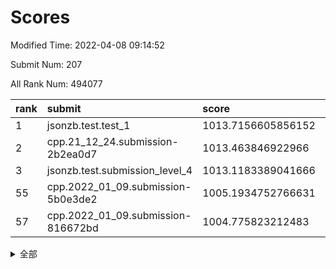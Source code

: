 # Scores

Modified Time: 2022-04-08 09:14:52

Submit Num: 207

All Rank Num: 494077

| rank |               submit               |       score        |       sigma        | pk_num |
| :--- | :--------------------------------- | :----------------- | :----------------- | :----- |
| 1    | jsonzb.test.test_1                 | 1013.7156605856152 | 0.8103907133220335 | 9548   |
| 2    | cpp.21_12_24.submission-2b2ea0d7   | 1013.463846922966  | 0.7975749562010892 | 9546   |
| 3    | jsonzb.test.submission_level_4     | 1013.1183389041666 | 0.816595407827478  | 9550   |
| 55   | cpp.2022_01_09.submission-5b0e3de2 | 1005.1934752766631 | 0.7297360893268067 | 9544   |
| 57   | cpp.2022_01_09.submission-816672bd | 1004.775823212483  | 0.7033354235788167 | 9546   |


<details>
<summary>全部</summary>

| rank |                 submit                 |       score        |       sigma        | pk_num |
| :--- | :------------------------------------- | :----------------- | :----------------- | :----- |
| 1    | jsonzb.test.test_1                     | 1013.7156605856152 | 0.8103907133220335 | 9548   |
| 2    | cpp.21_12_24.submission-2b2ea0d7       | 1013.463846922966  | 0.7975749562010892 | 9546   |
| 3    | jsonzb.test.submission_level_4         | 1013.1183389041666 | 0.816595407827478  | 9550   |
| 4    | gobigger.level_3.submission_level_3_47 | 1011.8086777184781 | 0.7957803946240319 | 9551   |
| 5    | gobigger.level_3.submission_level_3_42 | 1011.6365100191365 | 0.7917029932087559 | 9547   |
| 6    | gobigger.level_3.submission_level_3_30 | 1011.401088808384  | 0.785093019575346  | 9545   |
| 7    | gobigger.level_3.submission_level_3_36 | 1010.7526690059283 | 0.7817130479010939 | 9548   |
| 8    | gobigger.level_3.submission_level_3_2  | 1010.7217390667408 | 0.7521434857107075 | 9544   |
| 9    | gobigger.level_3.submission_level_3_24 | 1010.6314834099779 | 0.7864338359661153 | 9550   |
| 10   | gobigger.level_3.submission_level_3_49 | 1010.6147865172541 | 0.7727141168427617 | 9547   |
| 11   | gobigger.level_3.submission_level_3_28 | 1010.5992194542891 | 0.7508527929476785 | 9550   |
| 12   | gobigger.level_3.submission_level_3_16 | 1010.5570893044995 | 0.7608560083146088 | 9550   |
| 13   | gobigger.level_3.submission_level_3_40 | 1010.5159055900567 | 0.7685719339968337 | 9551   |
| 14   | gobigger.level_3.submission_level_3_27 | 1010.3297534644922 | 0.7690658069484826 | 9548   |
| 15   | gobigger.level_3.submission_level_3_1  | 1010.32916193575   | 0.754867503616575  | 9551   |
| 16   | gobigger.level_3.submission_level_3_38 | 1010.3234216664708 | 0.7663751375433615 | 9546   |
| 17   | gobigger.level_3.submission_level_3_26 | 1010.3090786010097 | 0.7351314878121142 | 9546   |
| 18   | gobigger.level_3.submission_level_3_43 | 1010.306854571487  | 0.77931974223991   | 9544   |
| 19   | gobigger.level_3.submission_level_3_19 | 1010.2726344144286 | 0.7548427356124946 | 9547   |
| 20   | gobigger.level_3.submission_level_3_41 | 1010.2561443339883 | 0.7807351368011679 | 9547   |
| 21   | gobigger.level_3.submission_level_3_46 | 1010.1829001259738 | 0.7430414299032092 | 9550   |
| 22   | gobigger.level_3.submission_level_3_15 | 1010.1028192922595 | 0.7434823938381843 | 9542   |
| 23   | gobigger.level_3.submission_level_3_18 | 1010.0189987038841 | 0.7464616619301095 | 9548   |
| 24   | gobigger.level_3.submission_level_3_10 | 1009.971359501692  | 0.771454432902116  | 9544   |
| 25   | gobigger.level_3.submission_level_3_35 | 1009.9600358769034 | 0.7542783854627187 | 9550   |
| 26   | gobigger.level_3.submission_level_3_3  | 1009.9567008813026 | 0.7729979285063107 | 9545   |
| 27   | gobigger.level_3.submission_level_3_32 | 1009.9539325699388 | 0.7638224782958546 | 9549   |
| 28   | gobigger.level_3.submission_level_3_23 | 1009.9238516238825 | 0.7584614104942016 | 9548   |
| 29   | gobigger.level_3.submission_level_3_39 | 1009.8993732588393 | 0.7580972718272808 | 9549   |
| 30   | gobigger.level_3.submission_level_3_48 | 1009.8795517296231 | 0.7543354665001079 | 9553   |
| 31   | gobigger.level_3.submission_level_3_37 | 1009.8662226974856 | 0.7450324220647785 | 9548   |
| 32   | gobigger.level_3.submission_level_3_9  | 1009.8297416079527 | 0.7486704250337544 | 9545   |
| 33   | gobigger.level_3.submission_level_3_13 | 1009.7416892441912 | 0.7393869883937061 | 9550   |
| 34   | gobigger.level_3.submission_level_3_12 | 1009.7326814037025 | 0.763719754530359  | 9545   |
| 35   | gobigger.level_3.submission_level_3_14 | 1009.665863028018  | 0.7781715066104701 | 9553   |
| 36   | gobigger.level_3.submission_level_3_45 | 1009.6351889386975 | 0.7542344202079023 | 9546   |
| 37   | gobigger.level_3.submission_level_3_22 | 1009.6344284073713 | 0.7356135864309552 | 9544   |
| 38   | gobigger.level_3.submission_level_3_31 | 1009.5670402111059 | 0.7374165733978415 | 9550   |
| 39   | gobigger.level_3.submission_level_3_0  | 1009.552755713069  | 0.7794883990348884 | 9548   |
| 40   | gobigger.level_3.submission_level_3_21 | 1009.5073065064103 | 0.7757257738023431 | 9547   |
| 41   | gobigger.level_3.submission_level_3_20 | 1009.4335812893931 | 0.7482006245226533 | 9545   |
| 42   | gobigger.level_3.submission_level_3_25 | 1009.3587967705664 | 0.7511982618196081 | 9553   |
| 43   | gobigger.level_3.submission_level_3_33 | 1009.3371769403014 | 0.7590024427459721 | 9552   |
| 44   | gobigger.level_3.submission_level_3_4  | 1009.318262747085  | 0.7365256634523283 | 9553   |
| 45   | gobigger.level_3.submission_level_3_11 | 1009.267426535809  | 0.7505388784403723 | 9545   |
| 46   | gobigger.level_3.submission_level_3_7  | 1009.2218767337589 | 0.7299932864504803 | 9552   |
| 47   | gobigger.level_3.submission_level_3_29 | 1009.0596372581665 | 0.7507089754950205 | 9548   |
| 48   | gobigger.level_3.submission_level_3_17 | 1009.0164475365732 | 0.7478534601613138 | 9546   |
| 49   | gobigger.level_3.submission_level_3_5  | 1009.0140921798325 | 0.7600340528598125 | 9545   |
| 50   | gobigger.level_3.submission_level_3_44 | 1008.819152315724  | 0.7233260141808346 | 9547   |
| 51   | gobigger.level_3.submission_level_3_6  | 1008.4590601998798 | 0.7442747812268565 | 9556   |
| 52   | gobigger.level_3.submission_level_3_8  | 1008.1419781836863 | 0.7308275269035741 | 9551   |
| 53   | gobigger.level_3.submission_level_3_34 | 1007.897953042706  | 0.7342178661044031 | 9545   |
| 54   | gobigger.level_1.submission_level_1_10 | 1005.5236577344771 | 0.7074463978728057 | 9548   |
| 55   | cpp.2022_01_09.submission-5b0e3de2     | 1005.1934752766631 | 0.7297360893268067 | 9544   |
| 56   | gobigger.level_1.submission_level_1_48 | 1005.0019099176653 | 0.7347107403037048 | 9545   |
| 57   | cpp.2022_01_09.submission-816672bd     | 1004.775823212483  | 0.7033354235788167 | 9546   |
| 58   | gobigger.level_1.submission_level_1_25 | 1004.2511933463471 | 0.7191088406530205 | 9550   |
| 59   | gobigger.level_1.submission_level_1_38 | 1004.1515737152596 | 0.7181184567352457 | 9547   |
| 60   | gobigger.level_1.submission_level_1_41 | 1004.1207876598806 | 0.7193903981337219 | 9544   |
| 61   | gobigger.level_1.submission_level_1_43 | 1004.0270738123726 | 0.711724886811909  | 9550   |
| 62   | gobigger.level_1.submission_level_1_31 | 1003.9759142125769 | 0.7042400299920877 | 9548   |
| 63   | gobigger.level_1.submission_level_1_45 | 1003.9736794883258 | 0.7233281212262904 | 9553   |
| 64   | gobigger.level_1.submission_level_1_19 | 1003.9487355841745 | 0.7153673756799824 | 9548   |
| 65   | gobigger.level_1.submission_level_1_21 | 1003.9090879044466 | 0.7095094350236708 | 9543   |
| 66   | gobigger.level_1.submission_level_1_49 | 1003.7601465122758 | 0.7129079560552886 | 9549   |
| 67   | gobigger.level_1.submission_level_1_3  | 1003.7551812820121 | 0.7144674274898904 | 9550   |
| 68   | gobigger.level_1.submission_level_1_33 | 1003.6559653704257 | 0.7212629736873892 | 9546   |
| 69   | gobigger.level_1.submission_level_1_17 | 1003.6151102035776 | 0.7282832922515221 | 9547   |
| 70   | gobigger.level_1.submission_level_1_2  | 1003.550935915412  | 0.7059230446057236 | 9548   |
| 71   | gobigger.level_1.submission_level_1_28 | 1003.464537418694  | 0.715500866741629  | 9545   |
| 72   | gobigger.level_1.submission_level_1_32 | 1003.4616298345658 | 0.7124404316963524 | 9548   |
| 73   | gobigger.level_1.submission_level_1_7  | 1003.4352069447768 | 0.7183660496866073 | 9543   |
| 74   | gobigger.level_1.submission_level_1_6  | 1003.4217998037761 | 0.7104533289109866 | 9547   |
| 75   | gobigger.level_1.submission_level_1_16 | 1003.3877402516481 | 0.719082367881944  | 9542   |
| 76   | gobigger.level_1.submission_level_1_0  | 1003.3839191874515 | 0.720210133676941  | 9538   |
| 77   | gobigger.level_1.submission_level_1_22 | 1003.3488823736973 | 0.7290729681173792 | 9547   |
| 78   | gobigger.level_1.submission_level_1_30 | 1003.31269277442   | 0.7350811823458159 | 9544   |
| 79   | gobigger.level_1.submission_level_1_15 | 1003.3051111648024 | 0.7182340554726057 | 9550   |
| 80   | gobigger.level_1.submission_level_1_46 | 1003.2878584032933 | 0.7070006641516836 | 9543   |
| 81   | gobigger.level_1.submission_level_1_14 | 1003.1326695927623 | 0.7021823421485917 | 9547   |
| 82   | gobigger.level_1.submission_level_1_5  | 1003.1251828391637 | 0.7132523853243045 | 9548   |
| 83   | gobigger.level_1.submission_level_1_36 | 1003.1069457307835 | 0.7191342008821614 | 9546   |
| 84   | gobigger.level_1.submission_level_1_35 | 1003.0741042089788 | 0.7157989077967065 | 9546   |
| 85   | gobigger.level_1.submission_level_1_40 | 1003.0392181717875 | 0.7164608758305481 | 9549   |
| 86   | gobigger.level_1.submission_level_1_11 | 1003.0209486655303 | 0.7156300954079708 | 9542   |
| 87   | gobigger.level_1.submission_level_1_9  | 1002.985010416347  | 0.7209450520754713 | 9544   |
| 88   | gobigger.level_1.submission_level_1_37 | 1002.9470694178433 | 0.7177872670701573 | 9548   |
| 89   | gobigger.level_1.submission_level_1_12 | 1002.9024413853232 | 0.7274744922429563 | 9549   |
| 90   | gobigger.level_1.submission_level_1_23 | 1002.8161009088359 | 0.7132155466290535 | 9551   |
| 91   | gobigger.level_1.submission_level_1_34 | 1002.7987138038743 | 0.7021171689578454 | 9547   |
| 92   | gobigger.level_1.submission_level_1_4  | 1002.7150195434792 | 0.722348902986368  | 9546   |
| 93   | gobigger.level_1.submission_level_1_20 | 1002.6467911908551 | 0.7162496496492311 | 9543   |
| 94   | gobigger.level_1.submission_level_1_8  | 1002.6197773445286 | 0.7071358414780516 | 9547   |
| 95   | gobigger.level_1.submission_level_1_29 | 1002.5925469853328 | 0.7070336399209435 | 9550   |
| 96   | gobigger.level_1.submission_level_1_39 | 1002.4057786479653 | 0.7086513144460252 | 9551   |
| 97   | gobigger.level_1.submission_level_1_27 | 1002.3723082460664 | 0.7113873225865859 | 9548   |
| 98   | gobigger.level_1.submission_level_1_18 | 1002.3108376536611 | 0.7169564066272609 | 9546   |
| 99   | gobigger.level_1.submission_level_1_42 | 1002.3079836256861 | 0.7080381319996298 | 9552   |
| 100  | gobigger.level_1.submission_level_1_13 | 1002.2879256072555 | 0.7177959384656818 | 9544   |
| 101  | gobigger.level_1.submission_level_1_26 | 1002.1934958934864 | 0.7132612404731169 | 9544   |
| 102  | gobigger.level_1.submission_level_1_44 | 1002.1660362875812 | 0.7044443412965011 | 9547   |
| 103  | gobigger.level_1.submission_level_1_47 | 1002.0769474355723 | 0.705658934860826  | 9549   |
| 104  | gobigger.level_1.submission_level_1_24 | 1001.8616739038705 | 0.7113459774525006 | 9550   |
| 105  | gobigger.level_1.submission_level_1_1  | 1001.8478540792776 | 0.7172027744738679 | 9549   |
| 106  | gobigger.random.submission_random_22   | 997.387189087245   | 0.7173698176488158 | 9542   |
| 107  | gobigger.random.submission_random_18   | 997.2712858302947  | 0.7111691131516763 | 9550   |
| 108  | gobigger.random.submission_random_36   | 997.0883430426951  | 0.7091938952173681 | 9545   |
| 109  | gobigger.random.submission_random_1    | 997.0148022439695  | 0.7101375679740884 | 9543   |
| 110  | gobigger.random.submission_random_34   | 996.9576466557074  | 0.710771588984384  | 9546   |
| 111  | gobigger.random.submission_random_49   | 996.8819941750901  | 0.7044496909992699 | 9549   |
| 112  | gobigger.random.submission_random_20   | 996.8489884501342  | 0.7150121658452293 | 9549   |
| 113  | gobigger.random.submission_random_15   | 996.828649088379   | 0.7195239359262117 | 9553   |
| 114  | gobigger.random.submission_random_17   | 996.6920290475623  | 0.7090037186305608 | 9549   |
| 115  | gobigger.random.submission_random_43   | 996.6100841356089  | 0.7059037498186306 | 9542   |
| 116  | gobigger.random.submission_random_12   | 996.5971387865168  | 0.7162927393051426 | 9545   |
| 117  | gobigger.random.submission_random_39   | 996.5805048498285  | 0.7111270265001091 | 9550   |
| 118  | gobigger.random.submission_random_3    | 996.5653469451659  | 0.7114011146045741 | 9554   |
| 119  | gobigger.random.submission_random_25   | 996.3787655982123  | 0.7048471197095658 | 9548   |
| 120  | gobigger.random.submission_random_21   | 996.3457204431255  | 0.7003379148084862 | 9547   |
| 121  | gobigger.random.submission_random_4    | 996.326641172792   | 0.7052622836785761 | 9546   |
| 122  | gobigger.random.submission_random_9    | 996.3225480665063  | 0.7069936895395336 | 9546   |
| 123  | gobigger.random.submission_random_5    | 996.2514883505537  | 0.7009927523327252 | 9548   |
| 124  | gobigger.random.submission_random_0    | 996.2506279536855  | 0.7051984774600649 | 9543   |
| 125  | gobigger.random.submission_random_44   | 996.2479739839977  | 0.7197795301387537 | 9548   |
| 126  | gobigger.random.submission_random_8    | 996.1670120628028  | 0.7137773041823644 | 9546   |
| 127  | gobigger.random.submission_random_33   | 996.1582592107887  | 0.7075040676215327 | 9541   |
| 128  | gobigger.random.submission_random_26   | 996.1466483728651  | 0.7228532642914441 | 9546   |
| 129  | gobigger.random.submission_random_14   | 996.1323792243742  | 0.6997349771517105 | 9548   |
| 130  | gobigger.random.submission_random_28   | 996.1097612598442  | 0.709884564799645  | 9543   |
| 131  | gobigger.random.submission_random_35   | 996.0995071279605  | 0.7125253219703027 | 9545   |
| 132  | gobigger.random.submission_random_40   | 995.9993706214728  | 0.7085848934558846 | 9548   |
| 133  | gobigger.random.submission_random_42   | 995.9910484108027  | 0.7203140456262931 | 9544   |
| 134  | gobigger.random.submission_random_45   | 995.9076570175446  | 0.7107750878417374 | 9547   |
| 135  | gobigger.random.submission_random_37   | 995.8983132672345  | 0.7073997051647931 | 9550   |
| 136  | gobigger.random.submission_random_29   | 995.8783184494358  | 0.7123784904019062 | 9547   |
| 137  | gobigger.random.submission_random_2    | 995.8645957684228  | 0.700125641096892  | 9548   |
| 138  | gobigger.random.submission_random_7    | 995.777355512789   | 0.7189450118149117 | 9550   |
| 139  | gobigger.random.submission_random_16   | 995.7719831848497  | 0.7090627163980355 | 9549   |
| 140  | gobigger.random.submission_random_6    | 995.5119041255036  | 0.6993165035613762 | 9550   |
| 141  | gobigger.random.submission_random_48   | 995.4702372060891  | 0.7272635219268312 | 9550   |
| 142  | gobigger.random.submission_random_27   | 995.4534223050193  | 0.6991659291711473 | 9552   |
| 143  | gobigger.random.submission_random_24   | 995.4506672129188  | 0.707187143864153  | 9551   |
| 144  | gobigger.random.submission_random_41   | 995.403600806577   | 0.7203081929970034 | 9544   |
| 145  | gobigger.random.submission_random_38   | 995.3185571211794  | 0.7159967558776608 | 9554   |
| 146  | gobigger.random.submission_random_11   | 995.3010442830131  | 0.7025873099781297 | 9548   |
| 147  | gobigger.random.submission_random_46   | 995.2910795325259  | 0.7054199612598998 | 9546   |
| 148  | gobigger.random.submission_random_31   | 995.185861127697   | 0.7125518523948724 | 9546   |
| 149  | gobigger.random.submission_random_10   | 995.1206184757872  | 0.7209429320783736 | 9543   |
| 150  | gobigger.random.submission_random_23   | 995.1091697867122  | 0.7065121047482678 | 9542   |
| 151  | gobigger.random.submission_random_13   | 995.0325103892823  | 0.7238702221785562 | 9542   |
| 152  | gobigger.random.submission_random_30   | 994.7159398194041  | 0.7110364807325917 | 9547   |
| 153  | gobigger.random.submission_random_47   | 994.5752875830484  | 0.7126309074308415 | 9549   |
| 154  | gobigger.level_2.submission_level_2_44 | 994.5455631618902  | 0.7047774639926245 | 9548   |
| 155  | gobigger.random.submission_random_32   | 994.5144130891643  | 0.7173048708570613 | 9551   |
| 156  | gobigger.random.submission_random_19   | 994.4387218250497  | 0.7273068754298979 | 9551   |
| 157  | gobigger.level_2.submission_level_2_25 | 994.3179415699419  | 0.7332508259175011 | 9551   |
| 158  | gobigger.level_2.submission_level_2_46 | 993.8043256977741  | 0.7267404010706989 | 9548   |
| 159  | gobigger.level_2.submission_level_2_4  | 993.7601775916905  | 0.7198368920647842 | 9549   |
| 160  | gobigger.level_2.submission_level_2_15 | 993.6876569175721  | 0.7267429656783666 | 9545   |
| 161  | gobigger.level_2.submission_level_2_21 | 993.5833362109198  | 0.7377494824798424 | 9545   |
| 162  | gobigger.level_2.submission_level_2_29 | 993.508384866175   | 0.7486205366318257 | 9546   |
| 163  | gobigger.level_2.submission_level_2_47 | 993.4424439995468  | 0.7453127870848087 | 9547   |
| 164  | gobigger.level_2.submission_level_2_42 | 993.3766068646715  | 0.731094280784651  | 9550   |
| 165  | gobigger.level_2.submission_level_2_33 | 993.3756267423231  | 0.7474069522901136 | 9547   |
| 166  | gobigger.level_2.submission_level_2_20 | 993.3095272678784  | 0.7391662213118732 | 9544   |
| 167  | gobigger.level_2.submission_level_2_40 | 993.268963049819   | 0.7285301220800967 | 9546   |
| 168  | gobigger.level_2.submission_level_2_0  | 993.2663070144387  | 0.7517223340715588 | 9546   |
| 169  | gobigger.level_2.submission_level_2_12 | 993.1842826067488  | 0.7362954744555854 | 9553   |
| 170  | gobigger.level_2.submission_level_2_18 | 993.1629665505512  | 0.7552784398513099 | 9550   |
| 171  | gobigger.level_2.submission_level_2_11 | 993.0685742512002  | 0.7352900608450668 | 9543   |
| 172  | gobigger.level_2.submission_level_2_13 | 993.0404076355587  | 0.7324431155636524 | 9547   |
| 173  | gobigger.level_2.submission_level_2_10 | 993.0195964089504  | 0.7431467747289154 | 9545   |
| 174  | gobigger.level_2.submission_level_2_41 | 992.9680005968594  | 0.7401024783583535 | 9546   |
| 175  | gobigger.level_2.submission_level_2_14 | 992.9381432265284  | 0.7269378503589249 | 9546   |
| 176  | gobigger.level_2.submission_level_2_8  | 992.8777277152669  | 0.750461444493706  | 9542   |
| 177  | gobigger.level_2.submission_level_2_23 | 992.6860094900062  | 0.7435347124273923 | 9540   |
| 178  | gobigger.level_2.submission_level_2_22 | 992.5784535088125  | 0.7471016599719041 | 9546   |
| 179  | gobigger.level_2.submission_level_2_5  | 992.4276930507995  | 0.7378693223886545 | 9548   |
| 180  | gobigger.level_2.submission_level_2_45 | 992.4213320851486  | 0.731537950055293  | 9549   |
| 181  | gobigger.level_2.submission_level_2_43 | 992.4139783881931  | 0.7251805111905374 | 9545   |
| 182  | gobigger.level_2.submission_level_2_6  | 992.3769620189781  | 0.7412991084814532 | 9546   |
| 183  | gobigger.level_2.submission_level_2_39 | 992.1933660252604  | 0.7343985620621806 | 9548   |
| 184  | gobigger.level_2.submission_level_2_37 | 992.1642015126442  | 0.7440849789522705 | 9548   |
| 185  | gobigger.level_2.submission_level_2_19 | 992.1574099858713  | 0.7502652861765814 | 9547   |
| 186  | gobigger.level_2.submission_level_2_3  | 992.1074385646233  | 0.7764924440064956 | 9548   |
| 187  | gobigger.level_2.submission_level_2_49 | 992.064195059329   | 0.7287486537194564 | 9547   |
| 188  | gobigger.level_2.submission_level_2_35 | 992.0295153591759  | 0.7447979179756749 | 9551   |
| 189  | gobigger.level_2.submission_level_2_16 | 991.8816145029581  | 0.7435031575341757 | 9549   |
| 190  | gobigger.level_2.submission_level_2_28 | 991.832843052293   | 0.7579372342372688 | 9547   |
| 191  | gobigger.level_2.submission_level_2_34 | 991.7388222134028  | 0.7442450378821854 | 9547   |
| 192  | gobigger.level_2.submission_level_2_31 | 991.6340889042639  | 0.7388892158139355 | 9549   |
| 193  | gobigger.level_2.submission_level_2_30 | 991.6253111189774  | 0.7644054491083802 | 9551   |
| 194  | gobigger.level_2.submission_level_2_36 | 991.5482188010559  | 0.7623054477618492 | 9553   |
| 195  | gobigger.level_2.submission_level_2_1  | 991.4859179282207  | 0.7524600478881472 | 9547   |
| 196  | gobigger.level_2.submission_level_2_24 | 991.4674317203197  | 0.7529442746491489 | 9548   |
| 197  | gobigger.level_2.submission_level_2_32 | 991.2662501206629  | 0.7612744366479851 | 9547   |
| 198  | gobigger.level_2.submission_level_2_9  | 991.0950037950292  | 0.7476772397448601 | 9544   |
| 199  | gobigger.level_2.submission_level_2_27 | 990.8974547561113  | 0.7390281234961107 | 9547   |
| 200  | gobigger.level_2.submission_level_2_17 | 990.8576191159433  | 0.7703293294980955 | 9547   |
| 201  | gobigger.level_2.submission_level_2_38 | 990.8531350386262  | 0.7600535673587272 | 9551   |
| 202  | gobigger.level_2.submission_level_2_2  | 990.7128620962235  | 0.7493251067015033 | 9549   |
| 203  | gobigger.level_2.submission_level_2_48 | 990.5770021147733  | 0.7440474504979012 | 9546   |
| 204  | gobigger.level_2.submission_level_2_26 | 990.442526304264   | 0.7640652894100073 | 9544   |
| 205  | gobigger.level_2.submission_level_2_7  | 989.5494759751764  | 0.7739924007143029 | 9551   |
| 206  | gobigger.none.submission_none_1        | 977.4555039849251  | 1.3311781878999454 | 9555   |
| 207  | gobigger.none.submission_none_0        | 976.7162134722996  | 1.2948208560303258 | 9547   |

</details>